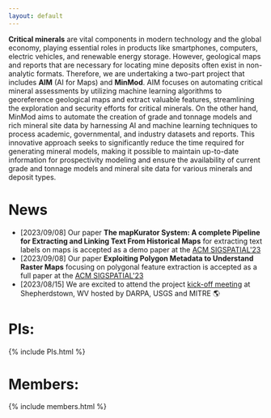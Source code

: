 ```yaml
---
layout: default
---
```



**Critical minerals** are vital components in modern technology and the global economy, playing essential roles in products like smartphones, computers, electric vehicles, and renewable energy storage. However, geological maps and reports that are necessary for locating mine deposits often exist in non-analytic formats. Therefore, we are undertaking a two-part project that includes **AIM** (AI for Maps) and **MinMod**. AIM focuses on automating critical mineral assessments by utilizing machine learning algorithms to georeference geological maps and extract valuable features, streamlining the exploration and security efforts for critical minerals. On the other hand, MinMod aims to automate the creation of grade and tonnage models and rich mineral site data by harnessing AI and machine learning techniques to process academic, governmental, and industry datasets and reports. This innovative approach seeks to significantly reduce the time required for generating mineral models, making it possible to maintain up-to-date information for prospectivity modeling and ensure the availability of current grade and tonnage models and mineral site data for various minerals and deposit types. 

# News
* [2023/09/08] Our paper **The mapKurator System: A complete Pipeline for Extracting and Linking Text From Historical Maps** for extracting text labels on maps is accepted as a demo paper at the [ACM SIGSPATIAL'23](https://sigspatial2023.sigspatial.org/)
* [2023/09/08] Our paper **Exploiting Polygon Metadata to Understand Raster Maps** focusing on polygonal feature extraction is accepted as a full paper at the [ACM SIGSPATIAL'23](https://sigspatial2023.sigspatial.org/)
* [2023/08/15] We are excited to attend the project [kick-off meeting](https://www.darpa.mil/program/critical-mineral-assessments-with-ai-support) at Shepherdstown, WV hosted by DARPA, USGS and MITRE :earth_americas:

# PIs:

{% include PIs.html %}


# Members:

{% include members.html %}

